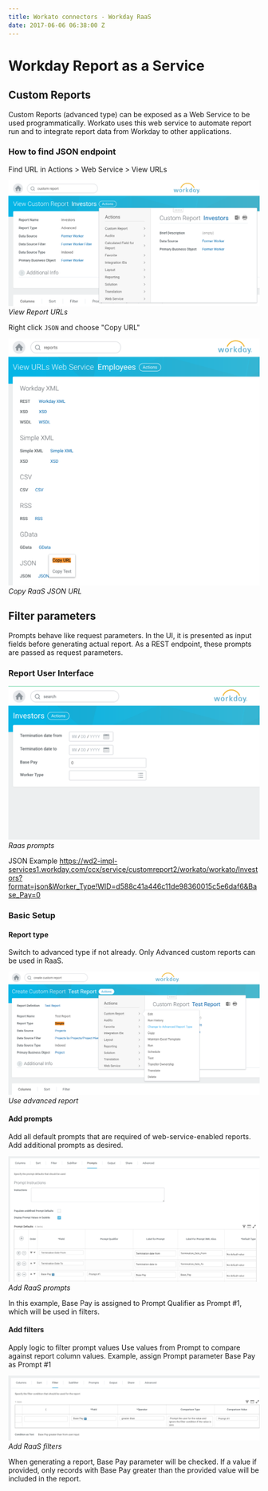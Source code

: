 ```yaml
---
title: Workato connectors - Workday RaaS
date: 2017-06-06 06:38:00 Z
---
```


# Workday Report as a Service

## Custom Reports

Custom Reports (advanced type) can be exposed as a Web Service to be used programmatically. Workato uses this web service to automate report run and to integrate report data from Workday to other applications.

### How to find JSON endpoint

Find URL in Actions > Web Service > View URLs

![View RaaS URL](/assets/images/workday/view_raas_url.png)
*View Report URLs*

Right click `JSON` and choose "Copy URL"

![RaaS JSON URL](/assets/images/workday/copy_raas_json_url.png)
*Copy RaaS JSON URL*

## Filter parameters

Prompts behave like request parameters. In the UI, it is presented as input fields before generating actual report. As a REST endpoint, these prompts are passed as request parameters.

### Report User Interface

![RaaS prompts](/assets/images/workday/raas_prompts.png)
*Raas prompts*

JSON Example
https://wd2-impl-services1.workday.com/ccx/service/customreport2/workato/workato/Investors?format=json&Worker_Type!WID=d588c41a446c11de98360015c5e6daf6&Base_Pay=0

### Basic Setup

#### Report type

Switch to advanced type if not already. Only Advanced custom reports can be used in RaaS.

![RaaS change to advance](/assets/images/workday/raas_change_to_advance.png)
*Use advanced report*

#### Add prompts

Add all default prompts that are required of web-service-enabled reports. Add additional prompts as desired.

![Add RaaS prompts](/assets/images/workday/raas_add_prompts.png)
*Add RaaS prompts*

In this example, Base Pay is assigned to Prompt Qualifier as Prompt #1, which will be used in filters.

#### Add filters

Apply logic to filter prompt values
Use values from Prompt to compare against report column values. Example, assign Prompt parameter Base Pay as Prompt #1

![Add RaaS filters](/assets/images/workday/raas_add_filter.png)
*Add RaaS filters*

When generating a report, Base Pay parameter will be checked. If a value if provided, only records with Base Pay greater than the provided value will be included in the report.
